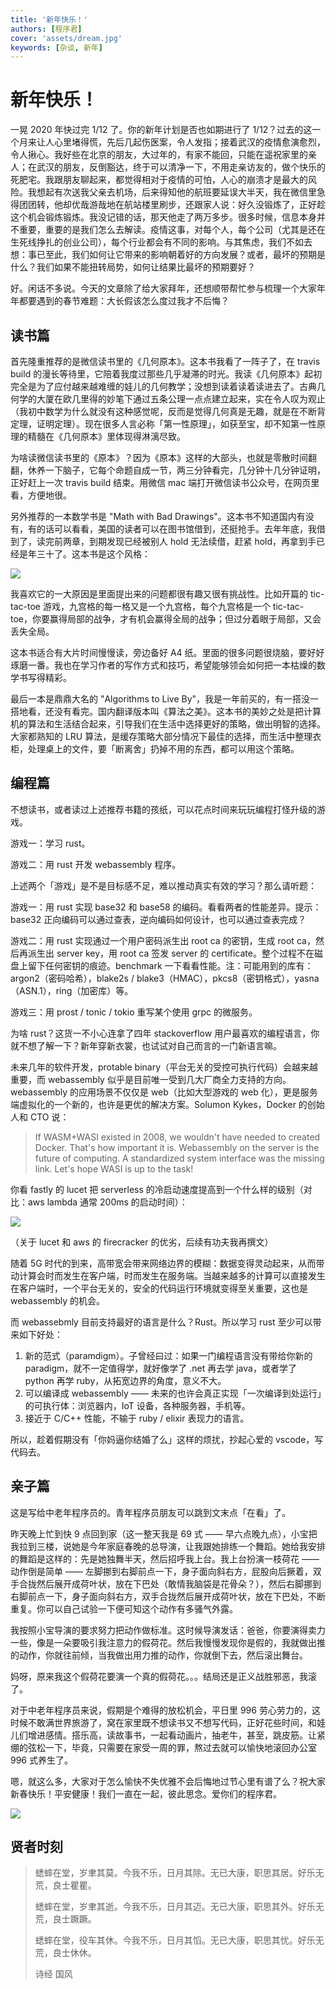 ```yaml
---
title: '新年快乐！'
authors: [程序君]
cover: 'assets/dream.jpg'
keywords: [杂谈, 新年]
---
```


# 新年快乐！

一晃 2020 年快过完 1/12 了。你的新年计划是否也如期进行了 1/12？过去的这一个月来让人心里堵得慌，先后几起伤医案，令人发指；接着武汉的疫情愈演愈烈，令人揪心。我好些在北京的朋友，大过年的，有家不能回，只能在遥祝家里的亲人；在武汉的朋友，反倒豁达，终于可以清净一下，不用走亲访友的，做个快乐的死肥宅。我跟朋友聊起来，都觉得相对于疫情的可怕，人心的崩溃才是最大的风险。我想起有次送我父亲去机场，后来得知他的航班要延误大半天，我在微信里急得团团转，他却优哉游哉地在航站楼里刷步，还跟家人说：好久没锻炼了，正好趁这个机会锻炼锻炼。我没记错的话，那天他走了两万多步。很多时候，信息本身并不重要，重要的是我们怎么去解读。疫情这事，对每个人，每个公司（尤其是还在生死线挣扎的创业公司），每个行业都会有不同的影响。与其焦虑，我们不如去想：事已至此，我们如何让它带来的影响朝着好的方向发展？或者，最坏的预期是什么？我们如果不能扭转局势，如何让结果比最坏的预期要好？

好。闲话不多说。今天的文章除了给大家拜年，还想顺带帮忙参与梳理一个大家年年都要遇到的春节难题：大长假该怎么度过我才不后悔？

## 读书篇

首先隆重推荐的是微信读书里的《几何原本》。这本书我看了一阵子了，在 travis build 的漫长等待里，它陪着我度过那些几乎凝滞的时光。我读《几何原本》起初完全是为了应付越来越难缠的娃儿的几何教学；没想到读着读着读进去了。古典几何学的大厦在欧几里得的妙笔下通过五条公理一点点建立起来，实在令人叹为观止（我初中数学为什么就没有这种感觉呢，反而是觉得几何真是无趣，就是在不断背定理，证明定理）。现在很多人言必称「第一性原理」，如获至宝，却不知第一性原理的精髓在《几何原本》里体现得淋漓尽致。

为啥读微信读书里的《原本》？因为《原本》这样的大部头，也就是零散时间翻翻，休养一下脑子，它每个命题自成一节，两三分钟看完，几分钟十几分钟证明，正好赶上一次 travis build 结束。用微信 mac 端打开微信读书公众号，在网页里看，方便地很。

另外推荐的一本数学书是 "Math with Bad Drawings"。这本书不知道国内有没有，有的话可以看看，美国的读者可以在图书馆借到，还挺抢手。去年年底，我借到了，读完前两章，到期发现已经被别人 hold 无法续借，赶紧 hold，再拿到手已经是年三十了。这本书是这个风格：

![](assets/math.jpg)

我喜欢它的一大原因是里面提出来的问题都很有趣又很有挑战性。比如开篇的 tic-tac-toe 游戏，九宫格的每一格又是一个九宫格，每个九宫格是一个 tic-tac-toe，你要赢得局部的战争，才有机会赢得全局的战争；但过分着眼于局部，又会丢失全局。

这本书适合有大片时间慢慢读，旁边备好 A4 纸。里面的很多问题很烧脑，要好好琢磨一番。我也在学习作者的写作方式和技巧，希望能够领会如何把一本枯燥的数学书写得精彩。

最后一本是鼎鼎大名的 "Algorithms to Live By"，我是一年前买的，有一搭没一搭地看，还没有看完。国内翻译版本叫《算法之美》。这本书的美妙之处是把计算机的算法和生活结合起来，引导我们在生活中选择更好的策略，做出明智的选择。大家都熟知的 LRU 算法，是缓存策略大部分情况下最佳的选择，而生活中整理衣柜，处理桌上的文件，要「断离舍」扔掉不用的东西，都可以用这个策略。

## 编程篇

不想读书，或者读过上述推荐书籍的孩纸，可以花点时间来玩玩编程打怪升级的游戏。

游戏一：学习 rust。

游戏二：用 rust 开发 webassembly 程序。

上述两个「游戏」是不是目标感不足，难以推动真实有效的学习？那么请听题：

游戏一：用 rust 实现 base32 和 base58 的编码。看看两者的性能差异。提示：base32 正向编码可以通过查表，逆向编码如何设计，也可以通过查表完成？

游戏二：用 rust 实现通过一个用户密码派生出 root ca 的密钥，生成 root ca，然后再派生出 server key，用 root ca 签发 server 的 certificate。整个过程不在磁盘上留下任何密钥的痕迹。benchmark 一下看看性能。注：可能用到的库有：argon2（密码哈希），blake2s / blake3（HMAC），pkcs8（密钥格式），yasna（ASN.1），ring（加密库）等。

游戏三：用 prost / tonic / tokio 重写某个使用 grpc 的微服务。

为啥 rust？这货一不小心连拿了四年 stackoverflow 用户最喜欢的编程语言，你就不想了解一下？新年穿新衣裳，也试试对自己而言的一门新语言嘛。

<!-- split -->

未来几年的软件开发，protable binary（平台无关的受控可执行代码）会越来越重要，而 webassembly 似乎是目前唯一受到几大厂商全力支持的方向。webassembly 的应用场景不仅仅是 web（比如大型游戏的 web 化），更是服务端虚拟化的一个新的，也许是更优的解决方案。Solumon Kykes，Docker 的创始人和 CTO 说：

> If WASM+WASI existed in 2008, we wouldn't have needed to created Docker. That's how important it is. Webassembly on the server is the future of computing. A standardized system interface was the missing link. Let's hope WASI is up to the task!

你看 fastly 的 lucet 把 serverless 的冷启动速度提高到一个什么样的级别（对比：aws lambda 通常 200ms 的启动时间）：

![](assets/fastly.jpg)

（关于 lucet 和 aws 的 firecracker 的优劣，后续有功夫我再撰文）

随着 5G 时代的到来，高带宽会带来网络边界的模糊：数据变得灵动起来，从而带动计算会时而发生在客户端，时而发生在服务端。当越来越多的计算可以直接发生在客户端时，一个平台无关的，安全的代码运行环境就变得至关重要，这也是 webassembly 的机会。

而 webassebmly 目前支持最好的语言是什么？Rust。所以学习 rust 至少可以带来如下好处：

1. 新的范式（paramdigm）。子曾经曰过：如果一门编程语言没有带给你新的 paradigm，就不一定值得学，就好像学了 .net 再去学 java，或者学了 python 再学 ruby，从拓宽边界的角度，意义不大。
2. 可以编译成 webassembly —— 未来的也许会真正实现「一次编译到处运行」的可执行体：浏览器内，IoT 设备，各种服务器，手机等。
3. 接近于 C/C++ 性能，不输于 ruby / elixir 表现力的语言。

所以，趁着假期没有「你妈逼你结婚了么」这样的烦扰，抄起心爱的 vscode，写代码去。

## 亲子篇

这是写给中老年程序员的。青年程序员朋友可以跳到文末点「在看」了。

昨天晚上忙到快 9 点回到家（这一整天我是 69 式 —— 早六点晚九点），小宝把我拉到三楼，说她是今年家庭春晚的总导演，让我跟她排练一个舞蹈。她给我安排的舞蹈是这样的：先是她独舞半天，然后招呼我上台。我上台扮演一枝荷花 —— 动作倒是简单 —— 左脚挪到右脚前点一下，身子面向斜右方，屁股向后撅着，双手合拢然后展开成荷叶状，放在下巴处（敢情我脑袋是花骨朵？），然后右脚挪到右脚前点一下，身子面向斜右方，双手合拢然后展开成荷叶状，放在下巴处，不断重复。你可以自己试验一下便可知这个动作有多骚气外露。

我按照小宝导演的要求努力把动作做标准。这时候导演发话：爸爸，你要演得卖力一些，像是一朵要吸引我注意力的假荷花。然后我慢慢发现你是假的，我就做出推的动作，你就往前倾，当我做出用力推的动作，你就倒下去，然后滚出舞台。

妈呀，原来我这个假荷花要演一个真的假荷花。。。结局还是正义战胜邪恶，我滚了。

对于中老年程序员来说，假期是个难得的放松机会，平日里 996 劳心劳力的，这时候不敢满世界旅游了，窝在家里既不想读书又不想写代码，正好花些时间，和娃儿们增进感情。搭乐高，读故事书，一起看动画片，抽老牛，甚至，跳皮筋。让紧绷的弦松一下，毕竟，只需要在家受一周的罪，熬过去就可以愉快地滚回办公室 996 式养生了。

嗯，就这么多，大家对于怎么愉快不失优雅不会后悔地​过节心里有谱了么？祝大家新春快乐！平安健康！我们一直在一起，彼此思念。爱你们的程序君。

![](assets/happy.jpg)

## 贤者时刻

> 蟋蟀在堂，岁聿其莫。今我不乐，日月其除。无已大康，职思其居。好乐无荒，良士瞿瞿。
>
> 蟋蟀在堂，岁聿其逝。今我不乐，日月其迈。无已大康，职思其外。好乐无荒，良士蹶蹶。
>
> 蟋蟀在堂，役车其休。今我不乐，日月其慆。无已大康，职思其忧。好乐无荒，良士休休。
>
> 诗经 国风
